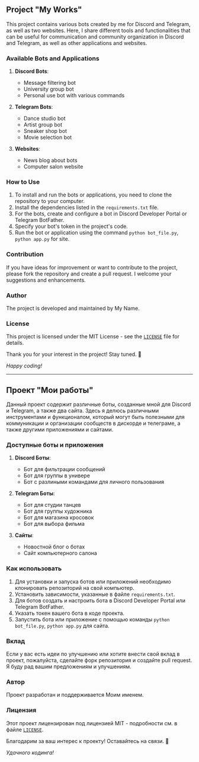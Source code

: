 ## Project "My Works"

This project contains various bots created by me for Discord and Telegram, as well as two websites. Here, I share different tools and functionalities that can be useful for communication and community organization in Discord and Telegram, as well as other applications and websites.

### Available Bots and Applications

1. **Discord Bots**:
   - Message filtering bot
   - University group bot
   - Personal use bot with various commands

2. **Telegram Bots**:
   - Dance studio bot
   - Artist group bot
   - Sneaker shop bot
   - Movie selection bot

3. **Websites**:
   - News blog about bots
   - Computer salon website

### How to Use

1. To install and run the bots or applications, you need to clone the repository to your computer.
2. Install the dependencies listed in the `requirements.txt` file.
3. For the bots, create and configure a bot in Discord Developer Portal or Telegram BotFather.
4. Specify your bot's token in the project's code.
5. Run the bot or application using the command `python bot_file.py`, `python app.py` for site.

### Contribution

If you have ideas for improvement or want to contribute to the project, please fork the repository and create a pull request. I welcome your suggestions and enhancements.

### Author

The project is developed and maintained by My Name.

### License

This project is licensed under the MIT License - see the [`LICENSE`](https://github.com/ran5omware/Works?tab=MIT-1-ov-file) file for details.

Thank you for your interest in the project! Stay tuned. 🚀

*Happy coding!*

-----------------------------------------------------------------------------------------------------------------------------------------------------------------------------------------------------------------------------------

## Проект "Мои работы"

Данный проект содержит различные боты, созданные мной для Discord и Telegram, а также два сайта. Здесь я делюсь различными инструментами и функционалом, который могут быть полезными для коммуникации и организации сообществ в дискорде и телеграме, а также другими приложениями и сайтами.

### Доступные боты и приложения

1. **Discord Боты**:
   - Бот для фильтрации сообщений
   - Бот для группы в универе
   - Бот с разлиными командами для личного пользования

2. **Telegram Боты**:
   - Бот для студии танцев
   - Бот для группы художника
   - Бот для магазина кросовок
   - Бот для выбора фильма

3. **Сайты**:
   - Новостной блог о ботах
   - Сайт компьютерного салона

### Как использовать

1. Для установки и запуска ботов или приложений необходимо клонировать репозиторий на свой компьютер.
2. Установить зависимости, указанные в файле `requirements.txt`.
3. Для ботов создать и настроить бота в Discord Developer Portal или Telegram BotFather.
4. Указать токен вашего бота в коде проекта.
5. Запустить бота или приложение с помощью команды `python bot_file.py`, `python app.py` для сайта.

### Вклад

Если у вас есть идеи по улучшению или хотите внести свой вклад в проект, пожалуйста, сделайте форк репозитория и создайте pull request. Я буду рад вашим предложениям и улучшениям.

### Автор

Проект разработан и поддерживается Моим именем.

### Лицензия

Этот проект лицензирован под лицензией MIT - подробности см. в файле [`LICENSE`](https://github.com/ran5omware/Works?tab=MIT-1-ov-file).

Благодарим за ваш интерес к проекту! Оставайтесь на связи. 🚀

*Удачного кодинга!*
